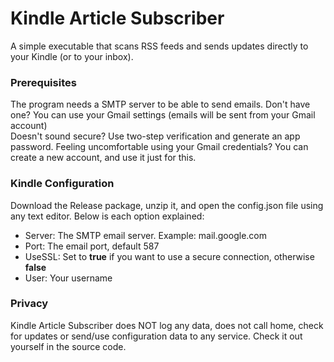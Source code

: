 # Kindle Article Subscriber

A simple executable that scans RSS feeds and sends updates directly to your Kindle (or to your inbox).

### Prerequisites
The program needs a SMTP server to be able to send emails. 
Don't have one? You can use your Gmail settings (emails will be sent from your Gmail account)  
Doesn't sound secure? Use two-step verification and generate an app password.
Feeling uncomfortable using your Gmail credentials? You can create a new account, and use it just for this.

### Kindle Configuration
Download the Release package, unzip it, and open the config.json file using any text editor. Below is each option explained:
- Server: The SMTP email server. Example: mail.google.com
- Port: The email port, default 587
- UseSSL: Set to **true** if you want to use a secure connection, otherwise **false**
- User: Your username



### Privacy
Kindle Article Subscriber does NOT log any data, does not call home, check for updates or send/use configuration data to any service. Check it out yourself in the source code.
